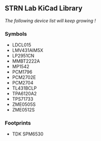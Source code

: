 ## STRN Lab KiCad Library

_The following device list will keep growing !_

### Symbols

* LDCL015
* LMV431AIM5X
* LP2951CN
* MMBT2222A
* MP1542
* PCM1796
* PCM2702E
* PCM2704
* TL431BCLP
* TPA6120A2
* TPS71733
* ZME0505S
* ZME0512S

### Footprints

* TDK SPM6530
